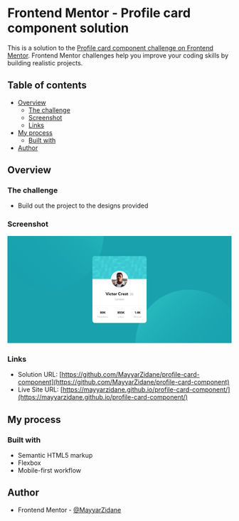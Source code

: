 # Frontend Mentor - Profile card component solution

This is a solution to the [Profile card component challenge on Frontend Mentor](https://www.frontendmentor.io/challenges/profile-card-component-cfArpWshJ). Frontend Mentor challenges help you improve your coding skills by building realistic projects. 

## Table of contents

- [Overview](#overview)
  - [The challenge](#the-challenge)
  - [Screenshot](#screenshot)
  - [Links](#links)
- [My process](#my-process)
  - [Built with](#built-with)
- [Author](#author)

## Overview

### The challenge

- Build out the project to the designs provided

### Screenshot

![](./screenshot.png)

### Links

- Solution URL: [https://github.com/MayyarZidane/profile-card-component](https://github.com/MayyarZidane/profile-card-component)
- Live Site URL: [https://mayyarzidane.github.io/profile-card-component/](https://mayyarzidane.github.io/profile-card-component/)

## My process

### Built with

- Semantic HTML5 markup
- Flexbox
- Mobile-first workflow

## Author

- Frontend Mentor - [@MayyarZidane](https://www.frontendmentor.io/profile/MayyarZidane)
